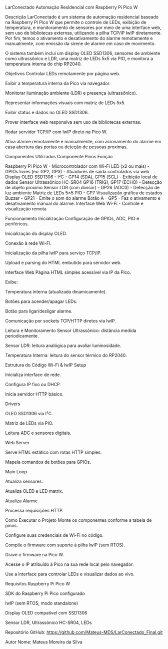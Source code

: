LarConectado
Automação Residencial com Raspberry Pi Pico W

Descrição
LarConectado é um sistema de automação residencial baseado na Raspberry Pi Pico W que permite o controle de LEDs, exibição de temperatura, e monitoramento de sensores por meio de uma interface web, sem uso de bibliotecas externas, utilizando a pilha TCP/IP lwIP diretamente. Por fim, temos o ativamento e desativamento do alarme remotamente e manualmente, com emissão da sirene de alarme em caso de movimento.

O sistema também inclui um display OLED SSD1306, sensores de ambiente como ultrassônico e LDR, uma matriz de LEDs 5x5 via PIO, e monitora a temperatura interna do chip RP2040.

Objetivos
Controlar LEDs remotamente por página web.

Exibir a temperatura interna da Pico via navegador.

Monitorar iluminação ambiente (LDR) e presença (ultrassônico).

Representar informações visuais com matriz de LEDs 5x5.

Exibir status e dados no OLED SSD1306.

Prover interface web responsiva sem uso de bibliotecas externas.

Rodar servidor TCP/IP com lwIP direto na Pico W.

Ativa alarme remotamente e manualmente, com acionamento do alarme em casa abertura das portas ou deteção de pessoas proximas.

Componentes Utilizados
Componente	Pinos	Função

Raspberry Pi Pico W	-	Microcontrolador com Wi-Fi
LED (x2 ou mais) - GPIOs livres (ex: GP2, GP3) - Atuadores de saída controlados via web
Display OLED SSD1306 - I²C - GP14 (SDA), GP15 (SCL) - Exibição local de dados
Sensor Ultrassônico HC-SR04	GP16 (TRIG), GP17 (ECHO) - Detecção de objeto proximo
Sensor LDR (com divisor) - GP26 (ADC0) - Detecção de luz ambiente
Matriz de LEDs 5×5	PIO - GP7	Visualização gráfica de estados
Buzzer - GP21 - Emite o som do alarme
Botão A - GP5 - Faz o ativamento e desativamento manual do alarme.
Interface Web Wi-Fi - Controle e visualização remota

Funcionamento
Inicialização
Configuração de GPIOs, ADC, PIO e periféricos.

Inicialização do display OLED.

Conexão à rede Wi-Fi.

Inicialização da pilha lwIP para serviço TCP/IP.

Upload e parsing do HTML embutido para servidor web.

Interface Web
Página HTML simples acessível via IP da Pico.

Exibe:

Temperatura interna (atualizada dinamicamente).

Botões para acender/apagar LEDs.

Botão para ligar/desligar alarme.

Comunicação por sockets TCP/HTTP diretos via lwIP.

Leitura e Monitoramento
Sensor Ultrassônico: distância medida periodicamente.

Sensor LDR: leitura analógica para avaliar luminosidade.

Temperatura Interna: leitura do sensor térmico do RP2040.

Estrutura do Código
Wi-Fi & lwIP Setup

Inicializa interface de rede.

Configura IP fixo ou DHCP.

Inicia servidor HTTP básico.

Drivers

OLED SSD1306 via I²C.

Matriz de LEDs via PIO.

Leitura ADC e sensores digitais.

Web Server

Serve HTML estático com rotas HTTP simples.

Mapeia comandos de botões para GPIOs.

Main Loop

Atualiza sensores.

Atualiza OLED e LED matrix.

Atualiza Alarme.

Processa requisições HTTP.

Como Executar o Projeto
Monte os componentes conforme a tabela de pinos.

Configure suas credenciais de Wi-Fi no código.

Compile o firmware com suporte à pilha lwIP (sem RTOS).

Grave o firmware na Pico W.

Acesse o IP atribuído à Pico na sua rede local pelo navegador.

Use a interface para controlar LEDs e visualizar dados ao vivo.

Requisitos
Raspberry Pi Pico W

SDK do Raspberry Pi Pico configurado

lwIP (sem RTOS, modo standalone)

Display OLED compatível com SSD1306

Sensor LDR, Ultrassônico HC-SR04, LEDs

Repositório
GitHub: https://github.com/Mateus-MDS/LarConectado_Final.git

Autor
Nome: Mateus Moreira da Silva


